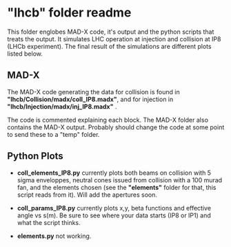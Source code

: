 "lhcb" folder readme
=======================

This folder englobes MAD-X code, it's output and the python scripts that treats the output. It simulates LHC operation at injection and collision at IP8 (LHCb experiment). The final result of the simulations are different plots listed below.

MAD-X
-----

The MAD-X code generating the data for collision is found in __"lhcb/Collision/madx/coll_IP8.madx"__, and for injection in __"lhcb/Injection/madx/inj_IP8.madx"__ .

The code is commented explaining each block. The MAD-X folder also contains the MAD-X output. Probably should change the code at some point to send these to a "temp" folder.

Python Plots
------------

* __coll_elements_IP8.py__ currently plots both beams on collision with 5 sigma enveloppes, neutral cones issued from collision with a 100 murad fan, and the elements chosen (see the __"elements"__ folder for that, this script reads from it). Will add the apertures soon.

* __coll_params_IP8.py__ currently plots x,y, beta functions and effective angle vs s(m). Be sure to see where your data starts (IP8 or IP1) and what the script thinks.

* __elements.py__ not working.